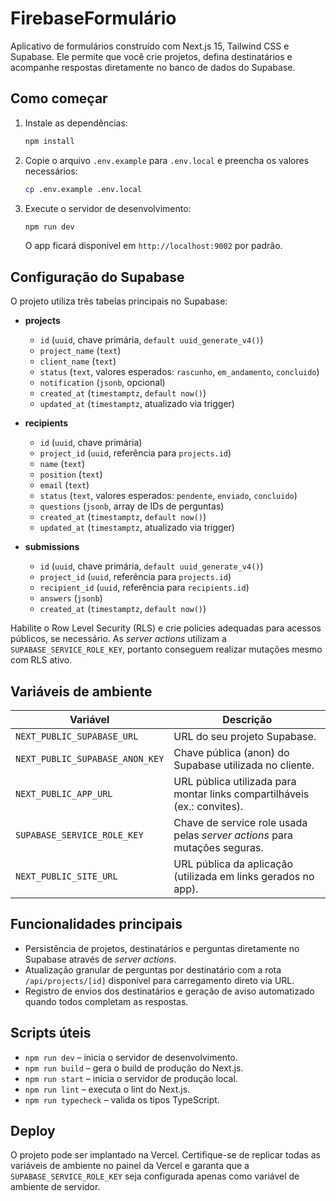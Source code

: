 # FirebaseFormulário

Aplicativo de formulários construído com Next.js 15, Tailwind CSS e Supabase. Ele permite que você crie projetos, defina destinatários e acompanhe respostas diretamente no banco de dados do Supabase.

## Como começar

1. Instale as dependências:
   ```bash
   npm install
   ```
2. Copie o arquivo `.env.example` para `.env.local` e preencha os valores necessários:
   ```bash
   cp .env.example .env.local
   ```
3. Execute o servidor de desenvolvimento:
   ```bash
   npm run dev
   ```
   O app ficará disponível em `http://localhost:9002` por padrão.

## Configuração do Supabase

O projeto utiliza três tabelas principais no Supabase:

- **projects**
  - `id` (`uuid`, chave primária, `default uuid_generate_v4()`)
  - `project_name` (`text`)
  - `client_name` (`text`)
  - `status` (`text`, valores esperados: `rascunho`, `em_andamento`, `concluido`)
  - `notification` (`jsonb`, opcional)
  - `created_at` (`timestamptz`, `default now()`)
  - `updated_at` (`timestamptz`, atualizado via trigger)

- **recipients**
  - `id` (`uuid`, chave primária)
  - `project_id` (`uuid`, referência para `projects.id`)
  - `name` (`text`)
  - `position` (`text`)
  - `email` (`text`)
  - `status` (`text`, valores esperados: `pendente`, `enviado`, `concluido`)
  - `questions` (`jsonb`, array de IDs de perguntas)
  - `created_at` (`timestamptz`, `default now()`)
  - `updated_at` (`timestamptz`, atualizado via trigger)

- **submissions**
  - `id` (`uuid`, chave primária, `default uuid_generate_v4()`)
  - `project_id` (`uuid`, referência para `projects.id`)
  - `recipient_id` (`uuid`, referência para `recipients.id`)
  - `answers` (`jsonb`)
  - `created_at` (`timestamptz`, `default now()`)

Habilite o Row Level Security (RLS) e crie policies adequadas para acessos públicos, se necessário. As _server actions_ utilizam a `SUPABASE_SERVICE_ROLE_KEY`, portanto conseguem realizar mutações mesmo com RLS ativo.

## Variáveis de ambiente

| Variável | Descrição |
| --- | --- |
| `NEXT_PUBLIC_SUPABASE_URL` | URL do seu projeto Supabase. |
| `NEXT_PUBLIC_SUPABASE_ANON_KEY` | Chave pública (anon) do Supabase utilizada no cliente. |
| `NEXT_PUBLIC_APP_URL` | URL pública utilizada para montar links compartilháveis (ex.: convites). |
| `SUPABASE_SERVICE_ROLE_KEY` | Chave de service role usada pelas _server actions_ para mutações seguras. |
| `NEXT_PUBLIC_SITE_URL` | URL pública da aplicação (utilizada em links gerados no app). |

## Funcionalidades principais

- Persistência de projetos, destinatários e perguntas diretamente no Supabase através de _server actions_.
- Atualização granular de perguntas por destinatário com a rota `/api/projects/[id]` disponível para carregamento direto via URL.
- Registro de envios dos destinatários e geração de aviso automatizado quando todos completam as respostas.

## Scripts úteis

- `npm run dev` – inicia o servidor de desenvolvimento.
- `npm run build` – gera o build de produção do Next.js.
- `npm run start` – inicia o servidor de produção local.
- `npm run lint` – executa o lint do Next.js.
- `npm run typecheck` – valida os tipos TypeScript.

## Deploy

O projeto pode ser implantado na Vercel. Certifique-se de replicar todas as variáveis de ambiente no painel da Vercel e garanta que a `SUPABASE_SERVICE_ROLE_KEY` seja configurada apenas como variável de ambiente de servidor.
